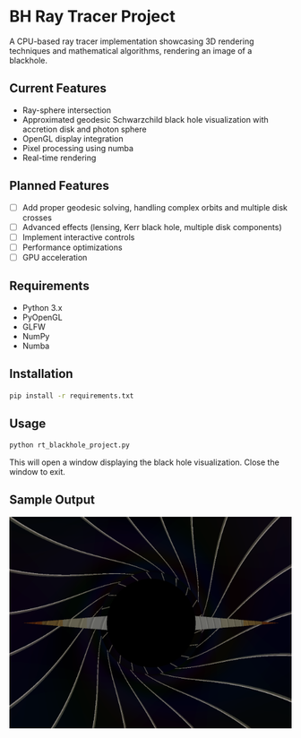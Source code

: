 # BH Ray Tracer Project

A CPU-based ray tracer implementation showcasing 3D rendering techniques and mathematical algorithms, rendering an image of a blackhole.

## Current Features
- Ray-sphere intersection
- Approximated geodesic Schwarzchild black hole visualization with accretion disk and photon sphere
- OpenGL display integration
- Pixel processing using numba
- Real-time rendering

## Planned Features
- [ ] Add proper geodesic solving, handling complex orbits and multiple disk crosses
- [ ] Advanced effects (lensing, Kerr black hole, multiple disk components)
- [ ] Implement interactive controls
- [ ] Performance optimizations
- [ ] GPU acceleration

## Requirements
- Python 3.x
- PyOpenGL
- GLFW
- NumPy
- Numba

## Installation
```bash
pip install -r requirements.txt 
```

## Usage
```bash
python rt_blackhole_project.py 
```
This will open a window displaying the black hole visualization. Close the window to exit.

## Sample Output
![Black Hole Visualization](images/BH_raytrace_SS_V2.PNG)
